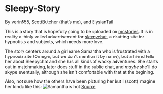 Sleepy-Story
============

By verin555, ScottButcher (that's me), and ElysianTail

This is a story that is hopefully going to be uploaded on [mcstories](http://www.mcstories.com/). 
It is in reality a thinly veiled advertisement for [sleepychat](http://www.sleepychat.com/), a chatting site for hypnotists and subjects, which needs more love.

The story centers around a girl name Samantha who is frustrated with a hypnosis site (Omegle, but we don't mention it by name), but a friend tells her about Sleepychat and she has all kinds of wacky adventures. She starts out in matchmaking, later does stuff in the public chat, and *maybe* she'll do skype eventually, although she isn't comfortable with that at the begining.

Also, not sure how the others have been picturing her but I (scott) imagine her kinda like this: 
![Samantha is hot](http://i.imgur.com/m41apuO.jpg)
[Source](http://hypnohub.net/post/show/12153?pool_id=150)
